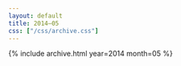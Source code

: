 ```yaml
---
layout: default
title: 2014–05
css: ["/css/archive.css"]
---
```


{% include archive.html year=2014 month=05 %}
